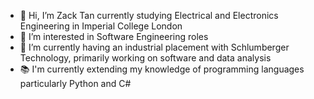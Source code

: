- 👋 Hi, I’m Zack Tan currently studying Electrical and Electronics Engineering in Imperial College London
- 👀 I’m interested in Software Engineering roles
- 🌱 I’m currently having an industrial placement with Schlumberger Technology, primarily working on software and data analysis
- :books: I'm currently extending my knowledge of programming languages particularly Python and C#





